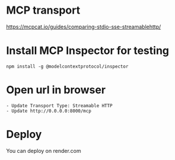

# MCP transport
https://mcpcat.io/guides/comparing-stdio-sse-streamablehttp/

# Install MCP Inspector for testing
```
npm install -g @modelcontextprotocol/inspector
```

# Open url in browser
```
- Update Transport Type: Streamable HTTP
- Update http://0.0.0.0:8000/mcp
```

# Deploy 
You can deploy on render.com
